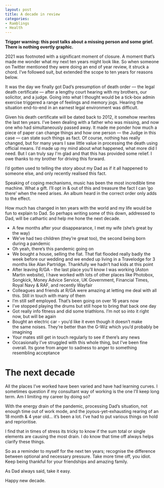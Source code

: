 ```yaml
---
layout: post
title: A decade in review
categories:
- Ramblings
- Health
---
```


**Trigger warning: this post talks about a missing person and some grief. There is nothing overtly graphic.**

2021 was footnoted with a significant moment of closure. A moment that’s made me wonder what my next ten years might look like. So when someone on Twitter mentioned they were doing an end of year review, it struck a chord. I’ve followed suit, but extended the scope to ten years for reasons below.

It was the day we finally got Dad’s presumption of death order — the legal death certificate — after a lengthy court hearing with my brothers, our solicitor, and a judge. Going into what I thought would be a tick-box admin exercise triggered a range of feelings and memory jogs. Hearing the situation end-to-end in an earnest legal environment was difficult.

Given his death certificate will be dated back to 2012, it somehow rewrites the last ten years. I’ve been dealing with a father who was missing, and now one who had simultaneously passed away. It made me ponder how much a piece of paper can change things and how one person — the Judge in this case — can state such things as fact. Of course, nothing has really changed, but for many years I saw little value in processing the death using official means. I’d made up my mind about what happened, what more did I need. But I can truly say I'm glad and that this has provided some relief. I owe thanks to my brother for driving this forward.

I’d gotten used to telling the story about my Dad as if it all happened to someone else, and only recently realised this fact.

Speaking of coping mechanisms, music has been the most incredible time machine. What a gift. I’ll opt in & out of this and treasure the fact I can ’go there’ when the need arises. An album heard in the correct order only adds to the effect.

How much has changed in ten years with the world and my life would be fun to explain to Dad. So perhaps writing some of this down, addressed to Dad, will be cathartic and help me hone the next decade.

- A few months after your disappearance, I met my wife (she’s great by the way)
- We’ve had two children (they’re great too), the second being born during a pandemic
- Oh yeah, there’s this pandemic going on
- We bought a house, selling the flat. That flat flooded really badly the week before our wedding and we ended up living in a Travelodge for 3 months like Alan Partridge. Thankfully we hadn’t had kids at this point
- After leaving R/GA - the last place you’ll know I was working (Aston Martin website), I have worked with lots of other places like Photobox, Songkick, Money Advice Service, UK Government, Financial Times, Royal Navy & RAF, and recently Wayfair
- Colleagues and friends at R/GA were amazing at letting me deal with all this. Still in touch with many of them
- I’m still self employed. That’s been going on over 16 years now
- I’ve stopped playing the drums but still hope to bring that back one day
- Got really info fitness and did some triathlons. I’m not so into it right now, but will be again
- Bought an electric car - you’d like it even though it doesn’t make the same noises. They’re better than the G-Wiz which you’d probably be imagining
- Your mates still get in touch regularly to see if there’s any news
- Occasionally I’ve struggled with this whole thing, but I’ve been fine overall. Its gone from anger to sadness to anger to something resembling acceptance

# The next decade

All the places I’ve worked have been varied and have had learning curves. I sometimes question if my consultant way of working is the one I’ll keep long term. Am I limiting my career by doing so?

With the energy drain of the pandemic, processing Dad’s situation, not enough time out of work mode, and the joyous-yet-exhausting rearing of an 18 month & 4 year old... it’s been a lot. I’ve had to put various things on hold and reprioritise. 

I find that in times of stress its tricky to know if the sum total or single elements are causing the most drain. I do know that time off always helps clarify these things.

So as a reminder to myself for the next ten years; recognise the difference between optional and necessary pressure. Take more time off, you idiot. Keep being thankful for your friendships and amazing family. 

As Dad always said, take it easy.

Happy new decade.
